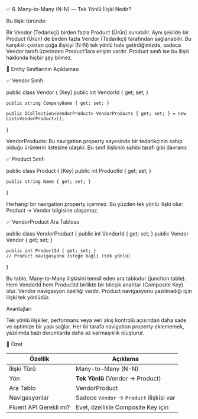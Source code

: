 ﻿✅ 6. Many-to-Many (N-N) — Tek Yönlü İlişki Nedir?

Bu ilişki türünde:

Bir Vendor (Tedarikçi) birden fazla Product (Ürün) sunabilir.
Aynı şekilde bir Product (Ürün) de birden fazla Vendor (Tedarikçi) tarafından sağlanabilir.
Bu karşılıklı çoktan çoğa ilişkiyi (N-N) tek yönlü hale getirdiğimizde, sadece Vendor tarafı üzerinden Product'lara erişim vardır. Product sınıfı ise bu ilişki hakkında hiçbir şey bilmez.

🧱 Entity Sınıflarının Açıklaması

✅ Vendor Sınıfı

public class Vendor
{
    [Key]
    public int VendorId { get; set; }

    public string CompanyName { get; set; }

    public ICollection<VendorProduct> VendorProducts { get; set; } = new List<VendorProduct>();
}

VendorProducts: Bu navigation property sayesinde bir tedarikçinin sahip olduğu ürünlerin listesine ulaşılır.
Bu sınıf ilişkinin sahibi tarafı gibi davranır.

✅ Product Sınıfı

public class Product
{
    [Key]
    public int ProductId { get; set; }

    public string Name { get; set; }
}

Herhangi bir navigation property içermez.
Bu yüzden tek yönlü ilişki olur: Product → Vendor bilgisine ulaşamaz.

✅ VendorProduct Ara Tablosu

public class VendorProduct
{
    public int VendorId { get; set; }
    public Vendor Vendor { get; set; }

    public int ProductId { get; set; }
    // Product navigasyonu isteğe bağlı (tek yönlü)
}

Bu tablo, Many-to-Many ilişkisini temsil eden ara tablodur (junction table).
Hem VendorId hem ProductId birlikte bir bileşik anahtar (Composite Key) olur.
Vendor navigasyon özelliği vardır.
Product navigasyonu yazılmadığı için ilişki tek yönlüdür.

 Avantajları

Tek yönlü ilişkiler, performans veya veri akış kontrolü açısından daha sade ve optimize bir yapı sağlar.
Her iki tarafa navigation property eklememek, yazılımda bazı durumlarda daha az karmaşıklık oluşturur.

📌 Özet

| Özellik                | Açıklama                                 |
| ---------------------- | ---------------------------------------- |
| İlişki Türü            | Many-to-Many (N-N)                       |
| Yön                    | **Tek Yönlü** (Vendor → Product)         |
| Ara Tablo              | VendorProduct                            |
| Navigasyonlar          | Sadece `Vendor` → `Product` ilişkisi var |
| Fluent API Gerekli mi? | Evet, özellikle Composite Key için       |


